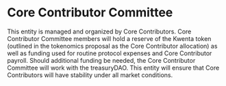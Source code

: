 # Core Contributor Committee

This entity is managed and organized by Core Contributors. Core Contributor Committee members will hold a reserve of the Kwenta token (outlined in the tokenomics proposal as the Core Contributor allocation) as well as funding used for routine protocol expenses and Core Contributor payroll. Should additional funding be needed, the Core Contributor Committee will work with the treasuryDAO. This entity will ensure that Core Contributors will have stability under all market conditions.
